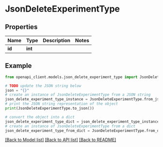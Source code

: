 # JsonDeleteExperimentType


## Properties

Name | Type | Description | Notes
------------ | ------------- | ------------- | -------------
**id** | **int** |  | 

## Example

```python
from openapi_client.models.json_delete_experiment_type import JsonDeleteExperimentType

# TODO update the JSON string below
json = "{}"
# create an instance of JsonDeleteExperimentType from a JSON string
json_delete_experiment_type_instance = JsonDeleteExperimentType.from_json(json)
# print the JSON string representation of the object
print(JsonDeleteExperimentType.to_json())

# convert the object into a dict
json_delete_experiment_type_dict = json_delete_experiment_type_instance.to_dict()
# create an instance of JsonDeleteExperimentType from a dict
json_delete_experiment_type_from_dict = JsonDeleteExperimentType.from_dict(json_delete_experiment_type_dict)
```
[[Back to Model list]](../README.md#documentation-for-models) [[Back to API list]](../README.md#documentation-for-api-endpoints) [[Back to README]](../README.md)


